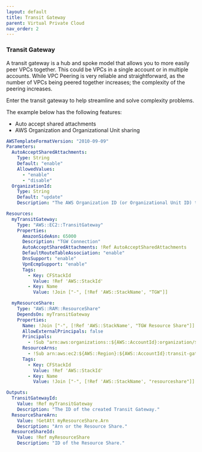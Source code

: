 ```yaml
---
layout: default
title: Transit Gateway
parent: Virtual Private Cloud
nav_order: 2
---
```



### Transit Gateway

A transit gateway is a hub and spoke model that allows you to more easily peer VPCs together. This could be VPCs in a single account or in multiple accounts. While VPC Peering is very reliable and straightforward, as the number of VPCs being peered together increases; the complexity of the peering increases. 

Enter the transit gateway to help streamline and solve complexity problems. 

The example below has the following features:

+ Auto accept shared attachments
+ AWS Organization and Organizational Unit sharing

```yml
AWSTemplateFormatVersion: "2010-09-09"
Parameters:
  AutoAcceptSharedAttachments:
    Type: String
    Default: "enable"
    AllowedValues: 
      - "enable"
      - "disable"
  OrganizationId:
    Type: String
    Default: "update"
    Description: "The AWS Organization ID (or Organizational Unit ID) to share the Transit Gateway with."

Resources:
  myTransitGateway:
    Type: "AWS::EC2::TransitGateway"
    Properties:
      AmazonSideAsn: 65000
      Description: "TGW Connection"
      AutoAcceptSharedAttachments: !Ref AutoAcceptSharedAttachments
      DefaultRouteTableAssociation: "enable"
      DnsSupport: "enable"
      VpnEcmpSupport: "enable"
      Tags:
        - Key: CFStackId
          Value: !Ref 'AWS::StackId'
        - Key: Name
          Value: !Join ["-", [!Ref 'AWS::StackName', "TGW"]]

  myResourceShare:
    Type: "AWS::RAM::ResourceShare"
    DependsOn: myTransitGateway
    Properties:
      Name: !Join ["-", [!Ref 'AWS::StackName', "TGW Resource Share"]]
      AllowExternalPrincipals: false
      Principals:
        - !Sub "arn:aws:organizations::${AWS::AccountId}:organization/${OrganizationId}"
      ResourceArns:
        - !Sub arn:aws:ec2:${AWS::Region}:${AWS::AccountId}:transit-gateway/${myTransitGateway}  # Fixed use of !Ref inside !Sub
      Tags:
        - Key: CFStackId
          Value: !Ref 'AWS::StackId'
        - Key: Name
          Value: !Join ["-", [!Ref 'AWS::StackName', "resourceshare"]]

Outputs:
  TransitGatewayId:
    Value: !Ref myTransitGateway
    Description: "The ID of the created Transit Gateway."
  ResourceShareArn:
    Value: !GetAtt myResourceShare.Arn
    Description: "Arn or the Resource Share."
  ResourceShareId:
    Value: !Ref myResourceShare
    Description: "ID of the Resource Share."     


```